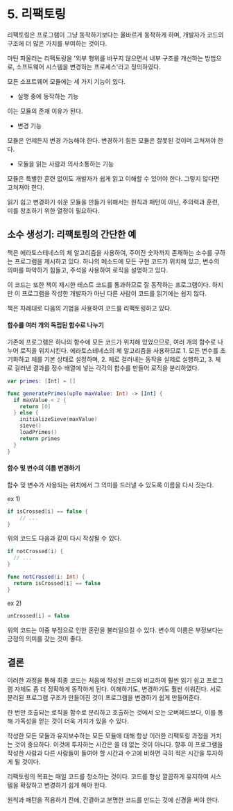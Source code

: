 # 5. 리팩토링

리팩토링은 프로그램이 그냥 동작하기보다는 올바르게 동작하게 하며, 개발자가 코드의 구조에 더 많은 가치를 부여하는 것이다.

마틴 파울러는 리팩토링을 '외부 행위를 바꾸지 않으면서 내부 구조를 개선하는 방법으로, 소프트웨어 시스템을 변경하는 프로세스'라고 정의하였다.

모든 소프트웨어 모듈에는 세 가지 기능이 있다.

- 실행 중에 동작하는 기능

이는 모듈의 존재 이유가 된다.

- 변경 기능

모듈은 언제든지 변경 가능해야 한다. 변경하기 힘든 모듈은 잘못된 것이며 고쳐져야 한다.

- 모듈을 읽는 사람과 의사소통하는 기능

모듈은 특별한 훈련 없이도 개발자가 쉽게 읽고 이해할 수 있어야 한다. 그렇지 않다면 고쳐져야 한다.

읽기 쉽고 변경하기 쉬운 모듈을 만들기 위해서는 원칙과 패턴이 아닌, 주의력과 훈련, 미를 창조하기 위한 열정이 필요하다.

## 소수 생성기: 리팩토링의 간단한 예

책은 에라토스테네스의 체 알고리즘을 사용하여, 주어진 숫자까지 존재하는 소수를 구하는 프로그램을 제시하고 있다. 하나의 메소드에 모든 구현 코드가 위치해 있고, 변수의 의미를 파악하기 힘들고, 주석을 사용하여 로직을 설명하고 있다.

이 코드는 또한 책이 제시한 테스트 코드를 통과하므로 잘 동작하는 프로그램이다. 하지만 이 프로그램을 작성한 개발자가 아닌 다른 사람이 코드를 읽기에는 쉽지 않다.

책은 차례대로 다음의 기법을 사용하여 코드를 리팩토링하고 있다.

#### 함수를 여러 개의 독립된 함수로 나누기

기존에 프로그램은 하나의 함수에 모든 코드가 위치해 있었으므로, 여러 개의 함수로 나누어 로직을 위치시킨다. 에라토스테네스의 체 알고리즘을 사용하므로 1. 모든 변수를 초기화하고 체를 기본 상태로 설정하며, 2. 체로 걸러내는 동작을 실제로 실행하고, 3. 체로 걸러낸 결과를 정수 배열에 넣는 각각의 함수를 만들어 로직을 분리하였다.

```swift
var primes: [Int] = []

func generatePrimes(upTo maxValue: Int) -> [Int] {
  if maxValue < 2 {
    return [0]
  } else {
    initializeSieve(maxValue)
    sieve()
    loadPrimes()
    return primes
  }
}
```

#### 함수 및 변수의 이름 변경하기

함수 및 변수가 사용되는 위치에서 그 의미를 드러낼 수 있도록 이름을 다시 짓는다.

ex 1)

```swift
if isCrossed[i] == false {
	// ...
}
```

위의 코드도 다음과 같이 다시 작성될 수 있다.

```swift
if notCrossed(i) {
  // ...
}

func notCrossed(i: Int) {
  return isCrossed[i] == false
}
```

ex 2)

```swift
unCrossed[i] = false
```

위의 코드는 이중 부정으로 인한 혼란을 불러일으킬 수 있다. 변수의 이름은 부정보다는 긍정의 의미를 갖는 것이 좋다.

## 결론

이러한 과정을 통해 최종 코드는 처음에 작성된 코드와 비교하여 훨씬 읽기 쉽고 프로그램 자체도 좀 더 정확하게 동작하게 된다. 이해하기도, 변경하기도 훨씬 쉬워진다. 서로 분리된 프로그램 구조가 만들어진 것이 프로그램을 변경하기 쉽게 만들어준다.

한 번만 호출되는 로직을 함수로 분리하고 호출하는 것에서 오는 오버헤드보다, 이를 통해 가독성을 얻는 것이 더욱 가치가 있을 수 있다.

작성한 모든 모듈과 유지보수하는 모든 모듈에 대해 항상 이러한 리팩토링 과정을 거치는 것이 중요하다. 이것에 투자하는 시간은 쓸 데 없는 것이 아니다. 향후 이 프로그램을 작성한 사람과 다른 사람들이 들여야 할 시간과 수고에 비하면 극히 적은 시간을 투자하게 될 것이다.

리팩토링의 목표는 매일 코드를 청소하는 것이다. 코드를 항상 깔끔하게 유지하여 시스템을 확장하고 변경하기 쉽게 해야 한다.

원칙과 패턴을 적용하기 전에, 간결하고 분명한 코드를 만드는 것에 신경을 써야 한다.